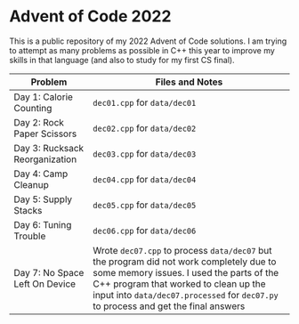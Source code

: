 # Advent of Code 2022
This is a public repository of my 2022 Advent of Code solutions. I am trying to attempt as many problems as possible in C++ this year to improve my skills in that language (and also to study for my first CS final).

| Problem | Files and Notes |
| ------- | ---- |
| Day 1: Calorie Counting | `dec01.cpp` for `data/dec01` |
| Day 2: Rock Paper Scissors | `dec02.cpp` for `data/dec02` |
| Day 3: Rucksack Reorganization | `dec03.cpp` for `data/dec03` |
| Day 4: Camp Cleanup | `dec04.cpp` for `data/dec04` |
| Day 5: Supply Stacks | `dec05.cpp` for `data/dec05` |
| Day 6: Tuning Trouble | `dec06.cpp` for `data/dec06` |
| Day 7: No Space Left On Device | Wrote `dec07.cpp` to process `data/dec07` but the program did not work completely due to some memory issues. I used the parts of the C++ program that worked to clean up the input into `data/dec07.processed` for `dec07.py` to process and get the final answers |

